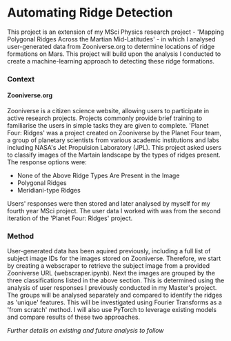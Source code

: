 # Automating Ridge Detection

This project is an extension of my MSci Physics research project - 'Mapping Polygonal Ridges Across the Martian Mid-Latitudes' - in which I analysed user-generated data from Zooniverse.org to determine locations of ridge formations on Mars.  This project will build upon the analysis I conducted to create a machine-learning approach to detecting these ridge formations.

### Context
#### Zooniverse.org

Zooniverse is a citizen science website, allowing users to participate in active research projects. Projects commonly provide brief training to familiarise the users in simple tasks they are given to complete. 'Planet Four: Ridges' was a project created on Zooniverse by the Planet Four team, a group of planetary scientists from various academic institutions and labs including NASA's Jet Propulsion Laboratory (JPL). This project asked users to classify images of the Martain landscape by the types of ridges present. The response options were:

- None of the Above Ridge Types Are Present in the Image
- Polygonal Ridges
- Meridiani-type Ridges

Users' responses were then stored and later analysed by myself for my fourth year MSci project. The user data I worked with was from the second iteration of the 'Planet Four: Ridges' project.

### Method

User-generated data has been aquired previously, including a full list of subject image IDs for the images stored on Zooniverse. Therefore, we start by creating a webscraper to retrieve the subject image from a provided Zooniverse URL (webscraper.ipynb).
Next the images are grouped by the three classifications listed in the above section.  This is determined using the analysis of user responses I previously conducted in my Master's project.
The groups will be analysed separately and compared to identify the ridges as 'unique' features. This will be investigated using Fourier Transforms as a 'from scratch' method. I will also use PyTorch to leverage existing models and compare results of these two approaches.


*Further details on existing and future analysis to follow*